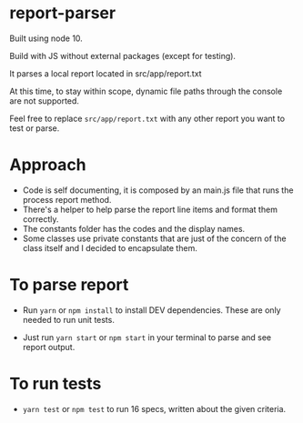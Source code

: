 # report-parser

Built using node 10.

Build with JS without external packages (except for testing).

It parses a local report located in src/app/report.txt

At this time, to stay within scope, dynamic file paths through the console are not supported.

Feel free to replace `src/app/report.txt` with any other report you want to test or parse.

# Approach

- Code is self documenting, it is composed by an main.js file that runs the process report method.
- There's a helper to help parse the report line items and format them correctly.
- The constants folder has the codes and the display names.
- Some classes use private constants that are just of the concern of the class itself and I decided to encapsulate them.

# To parse report

- Run `yarn` or `npm install` to install DEV dependencies. These are only needed to run unit tests.

- Just run `yarn start` or `npm start` in your terminal to parse and see report output.

# To run tests

- `yarn test` or `npm test` to run 16 specs, written about the given criteria.
